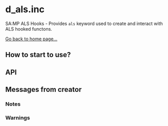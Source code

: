 # d_als.inc
SA:MP ALS Hooks - Provides `als` keyword used to create and interact with ALS hooked functons.

[Go back to home page...](README.md)

## How to start to use?
## API
## Messages from creator
### Notes
### Warnings
